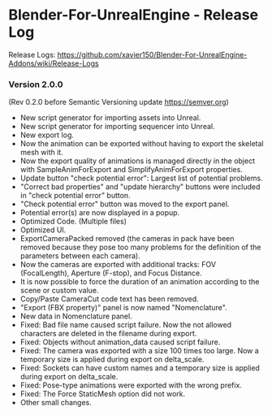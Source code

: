 # Blender-For-UnrealEngine - Release Log
Release Logs: https://github.com/xavier150/Blender-For-UnrealEngine-Addons/wiki/Release-Logs

### Version 2.0.0
(Rev 0.2.0 before Semantic Versioning update https://semver.org)

- New script generator for importing assets into Unreal.
- New script generator for importing sequencer into Unreal.
- New export log.
- Now the animation can be exported without having to export the skeletal mesh with it.
- Now the export quality of animations is managed directly in the object with SampleAnimForExport and SimplifyAnimForExport properties.
- Update button "check potential error": Largest list of potential problems.
- "Correct bad properties" and "update hierarchy" buttons were included in "check potential error" button.
- "Check potential error" button was moved to the export panel.
- Potential error(s) are now displayed in a popup.
- Optimized Code. (Multiple files)
- Optimized UI.
- ExportCameraPacked removed (the cameras in pack have been removed because they pose too many problems for the definition of the parameters between each camera).
- Now the cameras are exported with additional tracks: FOV (FocalLength), Aperture (F-stop), and Focus Distance.
- It is now possible to force the duration of an animation according to the scene or custom value.
- Copy/Paste CameraCut code text has been removed.
- "Export (FBX property)" panel is now named "Nomenclature".
- New data in Nomenclature panel.
- Fixed: Bad file name caused script failure. Now the not allowed characters are deleted in the filename during export.
- Fixed: Objects without animation_data caused script failure.
- Fixed: The camera was exported with a size 100 times too large. Now a temporary size is applied during export on delta_scale.
- Fixed: Sockets can have custom names and a temporary size is applied during export on delta_scale.
- Fixed: Pose-type animations were exported with the wrong prefix.
- Fixed: The Force StaticMesh option did not work.
- Other small changes.